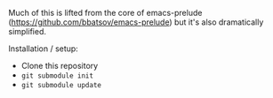 Much of this is lifted from the core of emacs-prelude (https://github.com/bbatsov/emacs-prelude) but it's also dramatically simplified.

Installation / setup:

* Clone this repository
* `git submodule init`
* `git submodule update`
